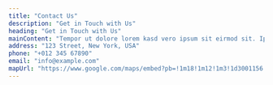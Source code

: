 ```yaml
---
title: "Contact Us"
description: "Get in Touch with Us"
heading: "Get in Touch with Us"
mainContent: "Tempor ut dolore lorem kasd vero ipsum sit eirmod sit. Ipsum diam justo sed rebum vero dolor duo."
address: "123 Street, New York, USA"
phone: "+012 345 67890"
email: "info@example.com"
mapUrl: "https://www.google.com/maps/embed?pb=!1m18!1m12!1m3!1d3001156.4288297426!2d-78.01371936852176!3d42.72876761954724!2m3!1f0!2f0!3f0!3m2!1i1024!2i768!4f13.1!3m3!1m2!1s0x4ccc4bf0f123a5a9%3A0xddcfc6c1de189567!2sNew%20York%2C%20USA!5e0!3m2!1sen!2sbd!4v1603794290143!5m2!1sen!2sbd"
---
```

